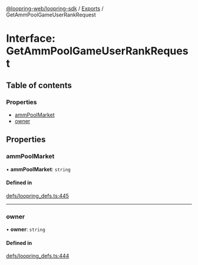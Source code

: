 [@loopring-web/loopring-sdk](../README.md) / [Exports](../modules.md) / GetAmmPoolGameUserRankRequest

# Interface: GetAmmPoolGameUserRankRequest

## Table of contents

### Properties

- [ammPoolMarket](GetAmmPoolGameUserRankRequest.md#ammpoolmarket)
- [owner](GetAmmPoolGameUserRankRequest.md#owner)

## Properties

### ammPoolMarket

• **ammPoolMarket**: `string`

#### Defined in

[defs/loopring_defs.ts:445](https://github.com/Loopring/loopring_sdk/blob/1b21a8d/src/defs/loopring_defs.ts#L445)

___

### owner

• **owner**: `string`

#### Defined in

[defs/loopring_defs.ts:444](https://github.com/Loopring/loopring_sdk/blob/1b21a8d/src/defs/loopring_defs.ts#L444)
